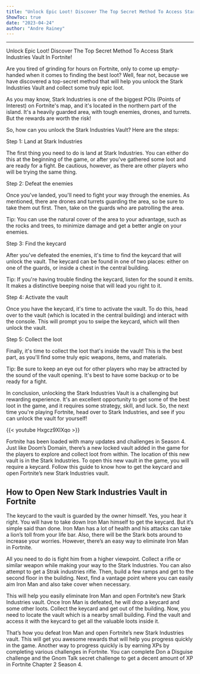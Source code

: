 ```yaml
---
title: "Unlock Epic Loot! Discover The Top Secret Method To Access Stark Industries Vault In Fortnite!"
ShowToc: true 
date: "2023-04-24"
author: "Andre Rainey"
---
```

*****
Unlock Epic Loot! Discover The Top Secret Method To Access Stark Industries Vault In Fortnite!

Are you tired of grinding for hours on Fortnite, only to come up empty-handed when it comes to finding the best loot? Well, fear not, because we have discovered a top-secret method that will help you unlock the Stark Industries Vault and collect some truly epic loot.

As you may know, Stark Industries is one of the biggest POIs (Points of Interest) on Fortnite's map, and it's located in the northern part of the island. It's a heavily guarded area, with tough enemies, drones, and turrets. But the rewards are worth the risk!

So, how can you unlock the Stark Industries Vault? Here are the steps:

Step 1: Land at Stark Industries

The first thing you need to do is land at Stark Industries. You can either do this at the beginning of the game, or after you've gathered some loot and are ready for a fight. Be cautious, however, as there are other players who will be trying the same thing.

Step 2: Defeat the enemies

Once you've landed, you'll need to fight your way through the enemies. As mentioned, there are drones and turrets guarding the area, so be sure to take them out first. Then, take on the guards who are patrolling the area.

Tip: You can use the natural cover of the area to your advantage, such as the rocks and trees, to minimize damage and get a better angle on your enemies.

Step 3: Find the keycard

After you've defeated the enemies, it's time to find the keycard that will unlock the vault. The keycard can be found in one of two places: either on one of the guards, or inside a chest in the central building.

Tip: If you're having trouble finding the keycard, listen for the sound it emits. It makes a distinctive beeping noise that will lead you right to it.

Step 4: Activate the vault

Once you have the keycard, it's time to activate the vault. To do this, head over to the vault (which is located in the central building) and interact with the console. This will prompt you to swipe the keycard, which will then unlock the vault.

Step 5: Collect the loot

Finally, it's time to collect the loot that's inside the vault! This is the best part, as you'll find some truly epic weapons, items, and materials.

Tip: Be sure to keep an eye out for other players who may be attracted by the sound of the vault opening. It's best to have some backup or to be ready for a fight.

In conclusion, unlocking the Stark Industries Vault is a challenging but rewarding experience. It's an excellent opportunity to get some of the best loot in the game, and it requires some strategy, skill, and luck. So, the next time you're playing Fortnite, head over to Stark Industries, and see if you can unlock the vault for yourself!

{{< youtube Hxgcz9XIXqo >}} 



Fortnite has been loaded with many updates and challenges in Season 4. Just like Doom’s Domain, there’s a new locked vault added in the game for the players to explore and collect loot from within. The location of this new vault is in the Stark Industries. To open this new vault in the game, you will require a keycard. Follow this guide to know how to get the keycard and open Fortnite’s new Stark Industries vault.
 
## How to Open New Stark Industries Vault in Fortnite
 
The keycard to the vault is guarded by the owner himself. Yes, you hear it right. You will have to take down Iron Man himself to get the keycard. But it’s simple said than done. Iron Man has a lot of health and his attacks can take a lion’s toll from your life bar. Also, there will be the Stark bots around to increase your worries. However, there’s an easy way to eliminate Iron Man in Fortnite.
 
All you need to do is fight him from a higher viewpoint. Collect a rifle or similar weapon while making your way to the Stark Industries. You can also attempt to get a Strak industries rifle. Then, build a few ramps and get to the second floor in the building. Next, find a vantage point where you can easily aim Iron Man and also take cover when necessary.
 
This will help you easily eliminate Iron Man and open Fortnite’s new Stark Industries vault. Once Iron Man is defeated, he will drop a keycard and some other loots. Collect the keycard and get out of the building. Now, you need to locate the vault which is a nearby small building. Find the vault and access it with the keycard to get all the valuable loots inside it.
 
That’s how you defeat Iron Man and open Fortnite’s new Stark Industries vault. This will get you awesome rewards that will help you progress quickly in the game. Another way to progress quickly is by earning XPs by completing various challenges in Fortnite. You can complete Don a Disguise challenge and the Gnom Talk secret challenge to get a decent amount of XP in Fortnite Chapter 2 Season 4.




